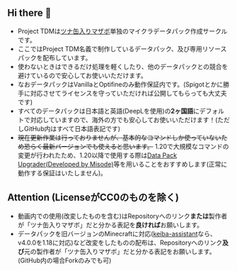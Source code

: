 ## Hi there 👋
- Project TDMは[ツナ缶入りマザボ](https://github.com/tunakaniri)単独のマイクラデータパック作成サークルです。
- ここではProject TDM名義で制作しているデータパック、及び専用リソースパックを配布しています。
- 使わないときはできるだけ処理を軽くしたり、他のデータパックとの競合を避けているので安心してお使いいただけます。
- なおデータパックはVanillaとOptifineのみ動作保証内です。(Spigotとかに勝手に対応させてライセンスを守っていただければ公開してもらっても大丈夫です)
- すべてのデータパックは日本語と英語(DeepLを使用)の**2ヶ国語**にデフォルトで対応していますので、海外の方でも安心してお使いいただけます！(ただしGitHub内はすべて日本語表記です)
- ~~現在更新作業は行っておりませんが、基本的なコマンドしか使っていないため恐らく最新バージョンでも使えると思います。~~ 1.20で大規模なコマンドの変更が行われたため、1.20以降で使用する際は[Data Pack Upgrader(Developed by Misode)](https://misode.github.io/upgrader/)等を用いることをおすすめします(正常に動作する保証はいたしません)。

## Attention (LicenseがCC0のものを除く)
- 動画内での使用(改変したものを含む)はRepositoryへのリンク**または**製作者が「ツナ缶入りマザボ」だと分かる表記を**良ければ**お願いします。
- データパックを旧バージョンのMinecraftに対応([keiba-assistant](../../../../keiba-assistant)なら、v4.0.0を1.18に対応)など改変をしたものの配布は、Repositoryへのリンク**及び**元の製作者が「ツナ缶入りマザボ」だと分かる表記をお願いします。<br>(GitHub内の場合Forkのみでも可)

<!--

**Here are some ideas to get you started:**

🙋‍♀️ A short introduction - what is your organization all about?
🌈 Contribution guidelines - how can the community get involved?
👩‍💻 Useful resources - where can the community find your docs? Is there anything else the community should know?
🍿 Fun facts - what does your team eat for breakfast?
🧙 Remember, you can do mighty things with the power of [Markdown](https://docs.github.com/github/writing-on-github/getting-started-with-writing-and-formatting-on-github/basic-writing-and-formatting-syntax)
-->
